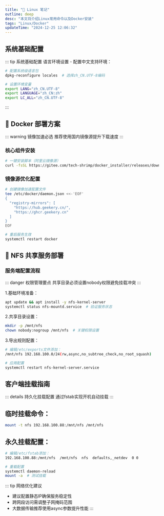 ```yaml
---
title: "🐧 Linux 笔记"
outline: deep
desc: "本文将介绍Linux常用命令以及Docker安装"
tags: "Linux/Docker"
updateTime: "2024-12-25 12:06:32"
---
```


## 系统基础配置
::: tip 系统基础配置
语言环境设置 - 配置中文支持环境：
```bash
# 配置系统级语言包
dpkg-reconfigure locales  # 选择zh_CN.UTF-8编码

# 设置环境变量
export LANG="zh_CN.UTF-8"
export LANGUAGE="zh_CN:zh"
export LC_ALL="zh_CN.UTF-8"
```

:::

## 🐳 Docker 部署方案
::: warning 镜像加速必选
推荐使用国内镜像源提升下载速度
:::

### 核心组件安装
```bash
# 一键安装脚本（阿里云镜像源）
curl -fsSL https://gitee.com/tech-shrimp/docker_installer/releases/download/latest/linux.sh | bash -s docker --mirror Aliyun
```

### 镜像源优化配置
```bash
# 创建镜像加速配置文件
tee /etc/docker/daemon.json <<-'EOF'
{
  "registry-mirrors": [
    "https://hub.geekery.cn/",
    "https://ghcr.geekery.cn"
  ]
}
EOF

# 重启服务生效
systemctl restart docker
```
## 📁 NFS 共享服务部署
### 服务端配置流程
::: danger 权限管理要点
共享目录必须设置nobody权限避免挂载冲突
:::

1.基础环境准备：
```bash
apt update && apt install -y nfs-kernel-server
systemctl status nfs-mountd.service  # 验证服务状态
```
2.共享目录设置：
```bash
mkdir -p /mnt/nfs
chown nobody:nogroup /mnt/nfs  # 关键权限设置
```
3.导出规则配置：
```bash
# 编辑/etc/exports文件添加：
/mnt/nfs 192.168.100.0/24(rw,async,no_subtree_check,no_root_squash)

# 应用配置
systemctl restart nfs-kernel-server.service
```

## 客户端挂载指南
::: details 持久化挂载配置
通过fstab实现开机自动挂载
:::

## 临时挂载命令：
```bash
mount -t nfs 192.168.100.88:/mnt/nfs /mnt/nfs
```
## 永久挂载配置：
```bash
# 编辑/etc/fstab添加：
192.168.100.88:/mnt/nfs  /mnt/nfs  nfs  defaults,_netdev  0 0

# 重载配置
systemctl daemon-reload
mount -a  # 测试挂载
```
::: tip 网络优化建议
- 建议配置静态IP确保服务稳定性
- 跨网段访问需调整子网掩码范围
- 大数据传输推荐使用async参数提升性能
:::